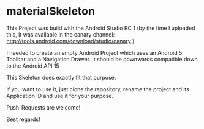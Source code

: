 materialSkeleton
================
This Project was build with the Android Studio RC 1 
(by the time I uploaded this, it was available in the canary channel: 
http://tools.android.com/download/studio/canary )


I needed to create an empty Android Project which uses an Android 5 Toolbar and a Navigation Drawer. 
It should be downwards compatible down to the Android API 15

This Skeleton does exactly fit that purpose.


If you want to use it, just clone the repository, rename the project and its Application ID and use it for your purpose.

Push-Requests are welcome!

Best regards!
